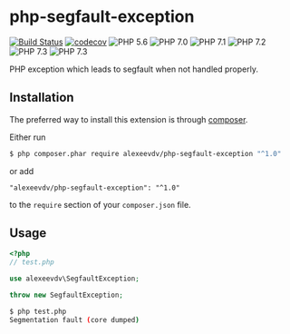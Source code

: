 # php-segfault-exception

[![Build Status](https://travis-ci.org/alexeevdv/php-segfault-exception.svg?branch=master)](https://travis-ci.org/alexeevdv/php-segfault-exception) 
[![codecov](https://codecov.io/gh/alexeevdv/php-segfault-exception/branch/master/graph/badge.svg)](https://codecov.io/gh/alexeevdv/php-segfault-exception)
![PHP 5.6](https://img.shields.io/badge/PHP-5.6-green.svg) 
![PHP 7.0](https://img.shields.io/badge/PHP-7.0-green.svg) 
![PHP 7.1](https://img.shields.io/badge/PHP-7.1-green.svg) 
![PHP 7.2](https://img.shields.io/badge/PHP-7.2-green.svg)
![PHP 7.3](https://img.shields.io/badge/PHP-7.3-green.svg)
![PHP 7.3](https://img.shields.io/badge/PHP-7.4-green.svg)


PHP exception which leads to segfault when not handled properly.

## Installation

The preferred way to install this extension is through [composer](https://getcomposer.org/download/).

Either run

```bash
$ php composer.phar require alexeevdv/php-segfault-exception "^1.0"
```

or add

```
"alexeevdv/php-segfault-exception": "^1.0"
```

to the ```require``` section of your `composer.json` file.


## Usage

```php
<?php
// test.php

use alexeevdv\SegfaultException;

throw new SegfaultException;

```

```bash
$ php test.php 
Segmentation fault (core dumped)
```

